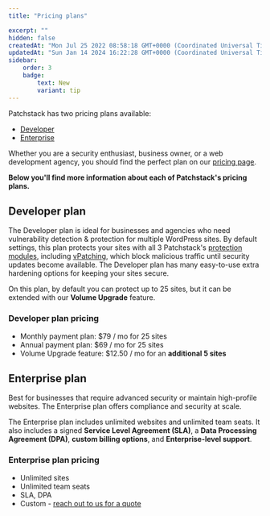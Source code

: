 ```yaml
---
title: "Pricing plans"

excerpt: ""
hidden: false
createdAt: "Mon Jul 25 2022 08:58:18 GMT+0000 (Coordinated Universal Time)"
updatedAt: "Sun Jan 14 2024 16:22:28 GMT+0000 (Coordinated Universal Time)"
sidebar:
    order: 3
    badge:
        text: New
        variant: tip
---
```

Patchstack has two pricing plans available:
- [Developer](https://patchstack.com/pricing/)
- [Enterprise](https://patchstack.com/pricing/)

Whether you are a security enthusiast, business owner, or a web development agency, you should find the perfect plan on our [pricing page](https://patchstack.com/pricing/).

**Below you'll find more information about each of Patchstack's pricing plans.** 

## Developer plan

The Developer plan is ideal for businesses and agencies who need vulnerability detection & protection for multiple WordPress sites. By default settings, this plan protects your sites with all 3 Patchstack's <a href="/patchstack-app/protection/patchstack-modules/" target="_blank">protection modules</a>, including <a href="https://patchstack.com/articles/virtual-patching" target="_blank">vPatching</a>, which block malicious traffic until security updates become available. The Developer plan has many easy-to-use extra hardening options for keeping your sites secure.  

On this plan, by default you can protect up to 25 sites, but it can be extended with our **Volume Upgrade** feature.

### Developer plan pricing
* Monthly payment plan: $79 / mo for 25 sites  
* Annual payment plan: $69 / mo for 25 sites  
* Volume Upgrade feature: $12.50 / mo for an **additional 5 sites**

## Enterprise plan

Best for businesses that require advanced security or maintain high-profile websites. The Enterprise plan offers compliance and security at scale.

The Enterprise plan includes unlimited websites and unlimited team seats. It also includes a signed **Service Level Agreement (SLA)**, a **Data Processing Agreement (DPA)**, **custom billing options**, and **Enterprise-level support**.


### Enterprise plan pricing
- Unlimited sites
- Unlimited team seats
- SLA, DPA
- Custom - [reach out to us for a quote](https://share.hsforms.com/1hiWhAMliSmG0tB7ahthqpwsr3ry)
